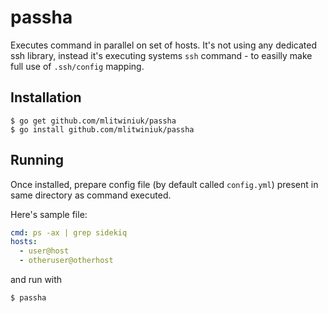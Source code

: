# passha

Executes command in parallel on set of hosts. It's not using any dedicated ssh library, instead it's executing systems `ssh` command - to easilly make full use of `.ssh/config` mapping.

## Installation

```
$ go get github.com/mlitwiniuk/passha
$ go install github.com/mlitwiniuk/passha
```

## Running

Once installed, prepare config file (by default called `config.yml`) present in same directory as command executed.

Here's sample file:

```yml
cmd: ps -ax | grep sidekiq
hosts:
  - user@host
  - otheruser@otherhost
```

and run with

```
$ passha
```
